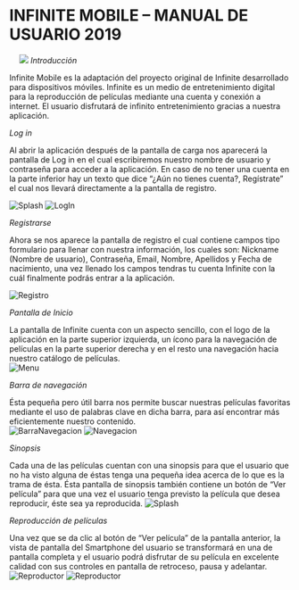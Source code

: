# INFINITE MOBILE – MANUAL DE USUARIO 2019

 
		![](https://github.com/Raynou/Infinite/blob/master/Imagenes%20para%20README/logo.png)
*Introducción*


Infinite Mobile es la adaptación del proyecto original de Infinite desarrollado para dispositivos móviles. Infinite es 		un medio de entretenimiento digital para la reproducción de películas mediante una cuenta y conexión a internet.
El usuario disfrutará de infinito entretenimiento gracias a nuestra aplicación.

*Log in*


Al abrir la aplicación después de la pantalla de carga nos aparecerá la pantalla de Log in en el cual escribiremos 		nuestro nombre de usuario y contraseña para acceder a la aplicación. En caso de no tener una cuenta en la parte inferior 	 hay un texto que dice “¿Aún no tienes cuenta?, Regístrate” el cual nos llevará directamente a la pantalla de registro.

![Splash](https://github.com/Raynou/Infinite/blob/master/Imagenes%20para%20README/ss1.jpg )
![LogIn](https://github.com/Raynou/Infinite/blob/master/Imagenes%20para%20README/ss2.jpg)


*Registrarse*


Ahora se nos aparece la pantalla de registro el cual contiene campos tipo formulario para llenar con nuestra información, los cuales son: Nickname (Nombre de usuario), Contraseña, Email, Nombre, Apellidos y Fecha de nacimiento, una vez llenado los campos tendras tu cuenta Infinite con la cuál finalmente podrás entrar a la aplicación.



![Registro](https://github.com/Raynou/Infinite/blob/master/Imagenes%20para%20README/ss3.jpg )


*Pantalla de Inicio*


La pantalla de Infinite cuenta con un aspecto sencillo, con el logo de la aplicación en la parte superior izquierda, un ícono para la navegación de películas en la parte superior derecha y en el resto una navegación hacia nuestro catálogo de películas.              
![Menu](https://github.com/Raynou/Infinite/blob/master/Imagenes%20para%20README/ss4.jpg )

*Barra de navegación*


Ésta pequeña pero útil barra nos permite buscar nuestras películas favoritas mediante el uso de palabras clave en dicha barra, para así encontrar más eficientemente nuestro contenido.                                                                
![BarraNavegacion](https://github.com/Raynou/Infinite/blob/master/Imagenes%20para%20README/ss5.jpg )
![Navegacion](https://github.com/Raynou/Infinite/blob/master/Imagenes%20para%20README/ss6.jpg )



*Sinopsis*


Cada una de las películas cuentan con una sinopsis para que el usuario que no ha visto alguna de éstas tenga una pequeña idea acerca de lo que es la trama de ésta. Ésta pantalla de sinopsis también contiene un botón de “Ver película” para que una vez el usuario tenga previsto la película que desea reproducir, éste sea ya reproducida.
![Splash](https://github.com/Raynou/Infinite/blob/master/Imagenes%20para%20README/ss7.jpg )

*Reproducción de películas*


Una vez que se da clic al botón de “Ver película” de la pantalla anterior, la vista de pantalla del Smartphone del usuario se transformará en una de pantalla completa y el usuario podrá disfrutar de su película en excelente calidad con sus controles en pantalla de retroceso, pausa y adelantar.
![Reproductor](https://github.com/Raynou/Infinite/blob/master/Imagenes%20para%20README/ss8.jpg )
![Reproductor](https://github.com/Raynou/Infinite/blob/master/Imagenes%20para%20README/ss9.jpg )
	
 

